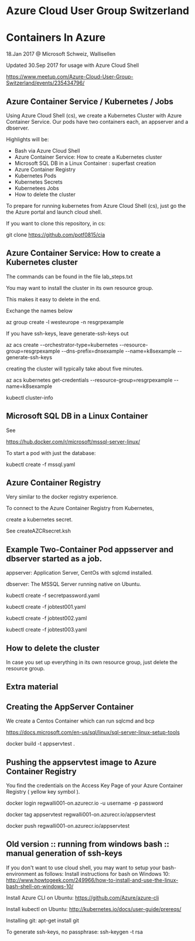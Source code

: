 # Azure Cloud User Group Switzerland
# Containers In Azure

18.Jan 2017 @ Microsoft Schweiz, Wallisellen

Updated 30.Sep 2017 for usage with Azure Cloud Shell

https://www.meetup.com/Azure-Cloud-User-Group-Switzerland/events/235434796/

## Azure Container Service / Kubernetes / Jobs

Using Azure Cloud Shell (cs), we create a Kubernetes Cluster with Azure Container Service. Our pods have two containers each, an appserver and a dbserver. 

Highlights will be:  
- Bash via Azure Cloud Shell
- Azure Container Service: How to create a Kubernetes cluster 
- Microsoft SQL DB in a Linux Container : superfast creation 
- Azure Container Registry 
- Kubernetes Pods 
- Kubernetes Secrets 
- Kubernetees Jobs 
- How to delete the cluster


To prepare for running kubernetes from Azure Cloud Shell (cs), just go the the Azure portal and launch cloud shell.

If you want to clone this repository, in cs:

git clone https://github.com/potf0815/cia

## Azure Container Service: How to create a Kubernetes cluster 

The commands can be found in the file lab_steps.txt

You may want to install the cluster in its own resource group.

This makes it easy to delete in the end.

Exchange the names below



az group create -l westeurope -n resgrpexample

If you have ssh-keys, leave generate-ssh-keys out

az acs create --orchestrator-type=kubernetes --resource-group=resgrpexample --dns-prefix=dnsexample --name=k8sexample --generate-ssh-keys

creating the cluster will typically take about five minutes.

az acs kubernetes get-credentials  --resource-group=resgrpexample --name=k8sexample

kubectl cluster-info


## Microsoft SQL DB in a Linux Container 

See 

https://hub.docker.com/r/microsoft/mssql-server-linux/

To start a pod with just the database:

kubectl create -f mssql.yaml

## Azure Container Registry 

Very similar to the docker registry experience.

To connect to the Azure Container Registry from Kubernetes,

create a kubernetes secret.

See createAZCRsecret.ksh

## Example Two-Container Pod appsserver and dbserver started as a job.

appserver: Application Server, CentOs with sqlcmd installed.

dbserver: The MSSQL Server running native on Ubuntu.

kubectl create -f secretpassword.yaml

kubectl create -f jobtest001.yaml

kubectl create -f jobtest002.yaml

kubectl create -f jobtest003.yaml


## How to delete the cluster

In case you set up everything in its own resource group, just delete the resource group.
 
## Extra material
 
## Creating the AppServer Container

We create a Centos Container which can run sqlcmd and bcp

https://docs.microsoft.com/en-us/sql/linux/sql-server-linux-setup-tools

docker build -t appservtest .

## Pushing the appservtest image to Azure Container Registry

You find the credentials on the Access Key Page of your Azure Container Registry ( yellow key symbol ).

docker login regwalli001-on.azurecr.io -u username -p password

docker tag appservtest regwalli001-on.azurecr.io/appservtest

docker push regwalli001-on.azurecr.io/appservtest
 
 
 
 
 
 
 
 
 
 
 
 
## Old version :: running from windows bash :: manual generation of ssh-keys

If you don't want to use cloud shell, you may want to setup your bash-environment as follows:
Install instructions for bash on Windows 10:
http://www.howtogeek.com/249966/how-to-install-and-use-the-linux-bash-shell-on-windows-10/

Install Azure CLI on Ubuntu:
https://github.com/Azure/azure-cli

Install kubectl on Ubuntu:
http://kubernetes.io/docs/user-guide/prereqs/

Installing git:
apt-get install git
 
To generate ssh-keys, no passphrase:
ssh-keygen -t rsa
